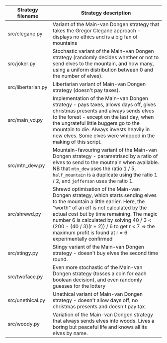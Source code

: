 Strategy filename | Strategy description
---|---
src/clegane.py | Variant of the Main-van Dongen strategy that takes the Gregor Clegane approach - displays no ethics and is a big fan of mountains
src/joker.py | Stochastic variant of the Main-van Dongen strategy (randomly decides whether or not to send elves to the mountain, and how many, using a uniform distribution between 0 and the number of elves).
src/libertarian.py | Libertarian variant of Main-van Dongen strategy (doesn't pay taxes).
src/main\_vd.py | Implementation of the Main-van Dongen strategy - pays taxes, allows days off, gives christmas presents and always sends elves to the forest - except on the last day, when the ungrateful little buggers go to the mountain to die. Always invests heavily in new elves. Some elves were whipped in the making of this script.
src/mtn\_dew.py | Mountain-favouring variant of the Main-van Dongen strategy - parametrised by a ratio of elves to send to the moutnain when available. NB that `mtn_dew` uses the ratio 1 / 5, `half_mountain` is a duplicate using the ratio 1 / 2, and `jefferson` uses the ratio 1.
src/shrewd.py | Shrewd optimisation of the Main-van Dongen strategy, which starts sending elves to the mountain a little earlier. Here, the "worth" of an elf is not calculated by the actual cost but by time remaining. The magic number 6 is calculated by solving 40 / 3 < (200 - (40 / 3)(r + 2)) / 6 to get r < 7 => the maximum profit is found at r = 6 experimentally confirmed
src/stingy.py | Stingy variant of the Main-van Dongen strategy - doesn't buy elves the second time round.
src/twoface.py | Even more stochastic of the Main-van Dongen strategy (tosses a coin for each boolean decision), and even randomly guesses for the lottery
src/unethical.py | Unethical variant of Main-van Dongen strategy - doesn't allow days off, no christmas presents and doesn't pay tax.
src/woody.py | Variation of the Main-van Dongen strategy that always sends elves into woods. Lives a boring but peaceful life and knows all its elves by name.
